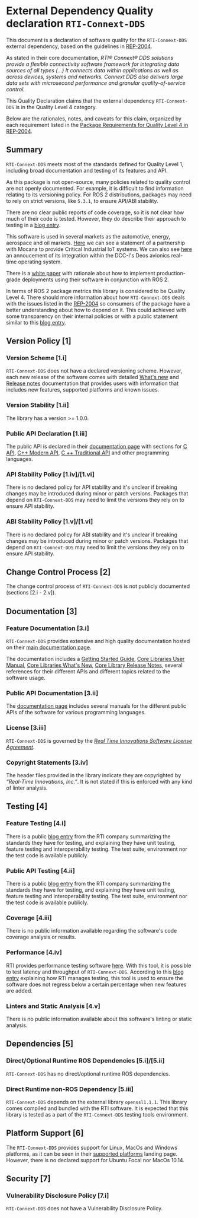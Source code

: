 # **External Dependency Quality declaration** `RTI-Connext-DDS`

This document is a declaration of software quality for the `RTI-Connext-DDS` external dependency, based on the guidelines in [REP-2004](https://github.com/ros-infrastructure/rep/blob/master/rep-2004.rst).

As stated in their core documentation, *RTI® Connext® DDS solutions provide a flexible connectivity software framework for integrating data sources of all types (...) It connects data within applications as well as across devices, systems and networks. _Connext DDS_ also delivers large data sets with microsecond performance and granular quality-of-service control.* 

This Quality Declaration claims that the external dependency `RTI-Connext-DDS` is in the Quality Level 4 category.

Below are the rationales, notes, and caveats for this claim, organized by each requirement listed in the [Package Requirements for Quality Level 4 in REP-2004](https://www.ros.org/reps/rep-2004.html).

## Summary
`RTI-Connext-DDS` meets most of the standards defined for Quality Level 1, including broad documentation and testing of its features and API.

As this package is not open-source, many policies related to quality control are not openly documented. For example, it is difficult to find information relating to its versioning policy. For ROS 2 distributions, packages may need to rely on strict versions, like `5.3.1`, to ensure API/ABI stability.

There are no clear public reports of code coverage, so it is not clear how much of their code is tested. However, they do describe their approach to testing in a [blog entry](https://www.rti.com/blog/software-testing-at-rti).

This software is used in several markets as the automotive, energy, aerospace and oil markets. [Here](https://www.mocana.com/rti) we can see a statement of a partnership with Mocana to provide Critical Industrial IoT systems. We can also see [here](https://www.ddci.com/pr2001/) an annoucement of its integration within the DCC-I's Deos avionics real-time operating system.

There is a [white paper](https://www.rti.com/whitepapers/how-to-achieve-production-grade-deployment-with-ros-2-and-rti-connext-dds) with rationale about how to implement production-grade deployments using their software in conjunction with ROS 2.

In terms of ROS 2 package metrics this library is considered to be Quality Level 4. There should more information about how `RTI-Connext-DDS` deals with the issues listed in the [REP-2004](https://github.com/ros-infrastructure/rep/blob/master/rep-2004.rst) so consumers of the package have a better understanding about how to depend on it. This could achieved with some transparency on their internal policies or with a public statement similar to this [blog entry](https://www.rti.com/blog/software-testing-at-rti).

## Version Policy [1]

### Version Scheme [1.i]

`RTI-Connext-DDS` does not have a declared versioning scheme. However, each new release of the software comes with detailed [What's new](https://community.rti.com/static/documentation/connext-dds/5.3.0/doc/manuals/connext_dds/html_files/RTI_ConnextDDS_CoreLibraries_WhatsNew/index.htm#WhatsNew/WhatsNew530/WhatsNew530.htm) and [Release notes](https://community.rti.com/static/documentation/connext-dds/5.3.0/doc/manuals/connext_dds/html_files/RTI_ConnextDDS_CoreLibraries_ReleaseNotes/index.htm) documentation that provides users with information that includes new features, supported platforms and known issues.

### Version Stability [1.ii]

The library has a version >= 1.0.0.

### Public API Declaration [1.iii]

The public API is declared in their [documentation page](https://community.rti.com/documentation/rti-connext-dds-531) with sections for [C API](https://community.rti.com/static/documentation/connext-dds/5.3.1/doc/api/connext_dds/api_c/index.html), [C++ Modern API](https://community.rti.com/static/documentation/connext-dds/5.3.1/doc/api/connext_dds/api_cpp2/index.html), [C ++ Traditional API](https://community.rti.com/static/documentation/connext-dds/5.3.1/doc/api/connext_dds/api_cpp/index.html) and other programming languages.

### API Stability Policy [1.iv]/[1.vi]

There is no declared policy for API stability and it's unclear if breaking changes may be introduced during minor or patch versions. Packages that depend on `RTI-Connext-DDS` may need to limit the versions they rely on to ensure API stability.

### ABI Stability Policy [1.v]/[1.vi]

There is no declared policy for ABI stability and it's unclear if breaking changes may be introduced during minor or patch versions. Packages that depend on `RTI-Connext-DDS` may need to limit the versions they rely on to ensure API stability.

## Change Control Process [2]

The change control process of `RTI-Connext-DDS` is not publicly documented (sections [2.i - 2.v]).

## Documentation [3]

### Feature Documentation [3.i]

`RTI-Connext-DDS` provides extensive and high quality documentation hosted on their [main documentation page](https://community.rti.com/documentation/rti-connext-dds-531).

The documentation includes a [Getting Started Guide](https://community.rti.com/static/documentation/connext-dds/5.3.1/doc/manuals/connext_dds/html_files/RTI_ConnextDDS_CoreLibraries_GettingStarted/index.htm), [Core Libraries User Manual](https://community.rti.com/static/documentation/connext-dds/5.3.1/doc/manuals/connext_dds/html_files/RTI_ConnextDDS_CoreLibraries_UsersManual/index.htm), [Core Libraries What's New](https://community.rti.com/static/documentation/connext-dds/5.3.1/doc/manuals/connext_dds/html_files/RTI_ConnextDDS_CoreLibraries_WhatsNew/index.htm), [Core Library Release Notes](https://community.rti.com/static/documentation/connext-dds/5.3.1/doc/manuals/connext_dds/html_files/RTI_ConnextDDS_CoreLibraries_ReleaseNotes/index.htm), several references for their different APIs and different topics related to the software usage.

### Public API Documentation [3.ii]

The [documentation page](https://community.rti.com/documentation/rti-connext-dds-531) includes several manuals for the different public APIs of the software for various programming languages.

### License [3.iii]

`RTI-Connext-DDS` is governed by the [*Real Time Innovations Software License Agreement*](https://community.rti.com/content/page/rti-software-license-agreement).

### Copyright Statements [3.iv]

The header files provided in the library indicate they are copyrighted by *“Real-Time Innovations, Inc.”*. It is not stated if this is enforced with any kind of linter analysis.

## Testing [4]

### Feature Testing [4.i]

There is a public [blog entry](https://www.rti.com/blog/software-testing-at-rti) from the RTI company summarizing the standards they have for testing, and explaining they have unit testing, feature testing and interoperability testing. The test suite, environment nor the test code is available publicly.

### Public API Testing [4.ii]

There is a public [blog entry](https://www.rti.com/blog/software-testing-at-rti) from the RTI company summarizing the standards they have for testing, and explaining they have unit testing, feature testing and interoperability testing. The test suite, environment nor the test code is available publicly.

### Coverage [4.iii]

There is no public information available regarding the software's code coverage analysis or results.

### Performance [4.iv]

RTI provides performance testing software [here](https://community.rti.com/downloads/rti-connext-dds-performance-test). With this tool, it is possible to test latency and throughput of `RTI-Connext-DDS`. According to this [blog entry](https://www.rti.com/blog/software-testing-at-rti) explaining how RTI manages testing, this tool is used to ensure the software does not regress below a certain percentage when new features are added.

### Linters and Static Analysis [4.v]

There is no public information available about this software's linting or static analysis.

## Dependencies [5]

### Direct/Optional Runtime ROS Dependencies [5.i]/[5.ii]

`RTI-Connext-DDS` has no direct/optional runtime ROS dependencies.

### Direct Runtime non-ROS Dependency [5.iii]

`RTI-Connext-DDS` depends on the external library `openssl1.1.1`. This library comes compiled and bundled with the RTI software. It is expected that this library is tested as a part of the `RTI-Connext-DDS` testing tools environment.

## Platform Support [6]

The `RTI-Connext-DDS` provides support for Linux, MacOs and Windows platforms, as it can be seen in their [supported platforms](https://community.rti.com/static/documentation/connext-dds/5.3.1/doc/manuals/connext_dds/html_files/RTI_ConnextDDS_CoreLibraries_ReleaseNotes/index.htm#ReleaseNotes/System_Requirements.htm#Table_SupportedPlatforms) landing page.  However, there is no declared support for Ubuntu Focal nor MacOs 10.14.

## Security [7]

###  Vulnerability Disclosure Policy [7.i]

`RTI-Connext-DDS` does not have a Vulnerability Disclosure Policy.

